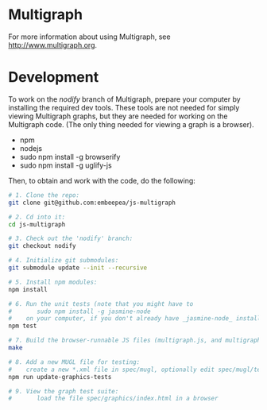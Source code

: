 Multigraph
==========

For more information about using Multigraph, see http://www.multigraph.org.

Development
===========

To work on the _nodify_ branch of Multigraph, prepare your computer by
installing the required dev tools.  These tools are not needed for simply
viewing Multigraph graphs, but they are needed for working on the Multigraph
code. (The only thing needed for viewing a graph is a browser).

* npm
* nodejs
* sudo npm install -g browserify
* sudo npm install -g uglify-js

Then, to obtain and work with the code, do the following:

```bash
# 1. Clone the repo:
git clone git@github.com:embeepea/js-multigraph

# 2. Cd into it:
cd js-multigraph

# 3. Check out the 'nodify' branch:
git checkout nodify

# 4. Initialize git submodules:
git submodule update --init --recursive

# 5. Install npm modules:
npm install

# 6. Run the unit tests (note that you might have to
#       sudo npm install -g jasmine-node
#    on your computer, if you don't already have _jasmine-node_ installed):
npm test

# 7. Build the browser-runnable JS files (multigraph.js, and multigraph-standalone.js):
make

# 8. Add a new MUGL file for testing:
#    create a new *.xml file in spec/mugl, optionally edit spec/mugl/tests.js
npm run update-graphics-tests

# 9. View the graph test suite:
#       load the file spec/graphics/index.html in a browser
```
